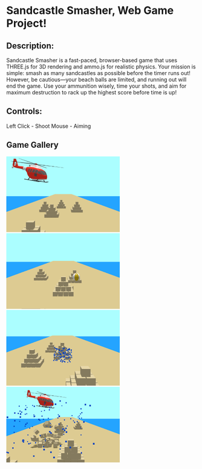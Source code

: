 # Sandcastle Smasher, Web Game Project!

## Description:

Sandcastle Smasher is a fast-paced, browser-based game that uses THREE.js for 3D rendering and ammo.js for realistic physics. Your mission is simple: smash as many sandcastles as possible before the timer runs out!
However, be cautious—your beach balls are limited, and running out will end the game. Use your ammunition wisely, time your shots, and aim for maximum destruction to rack up the highest score before time is up!

## Controls:

Left Click - Shoot
Mouse - Aiming

## Game Gallery

<img src="/CustomAssets/GameImgOne.png" alt="Game Image One" width="300" height="200">
<img src="/CustomAssets/GameImgTwo.png" alt="Game Image Two" width="300" height="200">
<img src="/CustomAssets/GameImgThree.png" alt="Game Image Three" width="300" height="200">
<img src="/CustomAssets/GameImgFour.png" alt="Game Image Four" width="300" height="200">
